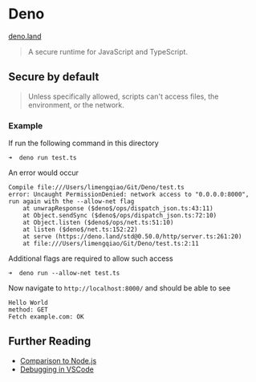 # Deno

[deno.land](https://deno.land/)

> A secure runtime for JavaScript and TypeScript.

## Secure by default

> Unless specifically allowed, scripts can't access files, the environment, or the network.

### Example

If run the following command in this directory
```
➜  deno run test.ts
```

An error would occur
```
Compile file:///Users/limengqiao/Git/Deno/test.ts
error: Uncaught PermissionDenied: network access to "0.0.0.0:8000", run again with the --allow-net flag
    at unwrapResponse ($deno$/ops/dispatch_json.ts:43:11)
    at Object.sendSync ($deno$/ops/dispatch_json.ts:72:10)
    at Object.listen ($deno$/ops/net.ts:51:10)
    at listen ($deno$/net.ts:152:22)
    at serve (https://deno.land/std@0.50.0/http/server.ts:261:20)
    at file:///Users/limengqiao/Git/Deno/test.ts:2:11
```

Additional flags are required to allow such access
```
➜  deno run --allow-net test.ts
```

Now navigate to `http://localhost:8000/` and should be able to see
```
Hello World
method: GET
Fetch example.com: OK
```

## Further Reading

- [Comparison to Node.js](https://deno.land/manual#comparison-to-nodejs)
- [Debugging in VSCode](https://deno.land/manual/tools/debugger#vscode)
